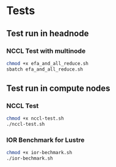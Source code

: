 # Tests

## Test run in headnode

### NCCL Test with multinode

```bash
chmod +x efa_and_all_reduce.sh
sbatch efa_and_all_reduce.sh
```

## Test run in compute nodes

### NCCL Test

```bash
chmod +x nccl-test.sh
./nccl-test.sh
```

### IOR Benchmark for Lustre

```bash
chmod +x ior-bechmark.sh
./ior-bechmark.sh
```
